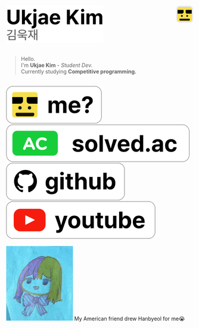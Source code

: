  <img src="Group 332.svg" style="height: 50px" align="right" />
  <picture>
    <source media="(prefers-color-scheme: dark)" srcset="https://raw.githubusercontent.com/kkreppass/kkreppass/1286a90ee512d1d700c128af9a50781cd6449b63/Group%20334.svg">
    <source media="(prefers-color-scheme: light)" srcset="https://raw.githubusercontent.com/kkreppass/kkreppass/1286a90ee512d1d700c128af9a50781cd6449b63/Group%20333.svg">
    <img alt="Ukjae Kim" src="Group 333.svg">
  </picture>
<br>
<br>
  
> Hello.\
I'm **Ukjae Kim** - *Student Dev.*\
> Currently studying **Competitive programming.**
> 

<br>
<a href = "https://snu.mcv.kr"><img src = "https://github.com/kkreppass/kkreppass/blob/main/Group%20110.svg"></a>
<a href = "https://solved.ac/profile/allang"><img src = "https://github.com/kkreppass/kkreppass/blob/main/Group%20104.svg"></a>
<a href = "https://github.com/kkreppass"><img src = "https://github.com/kkreppass/kkreppass/blob/main/Group%20106.svg"></a>
<a href = "https://www.youtube.com/@%ED%81%AC%EB%A0%88%ED%8C%8C%EC%8A%A4"><img src = "https://github.com/kkreppass/kkreppass/blob/main/Group%20108.svg"></a>
<br><br>
<img alt="hanbyeol picture drawn by my american friend" src="KakaoTalk_20241209_004319846.jpg" style="height: 200px">
My American friend drew Hanbyeol for me😭
